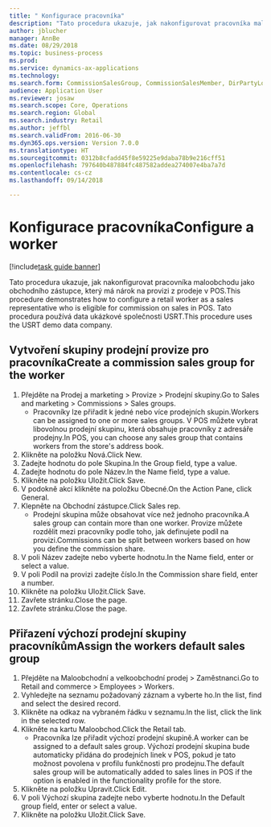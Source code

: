 ```yaml
--- 
title: " Konfigurace pracovníka"
description: "Tato procedura ukazuje, jak nakonfigurovat pracovníka maloobchodu jako obchodního zástupce, který má nárok na provizi z prodeje v POS."
author: jblucher
manager: AnnBe
ms.date: 08/29/2018
ms.topic: business-process
ms.prod: 
ms.service: dynamics-ax-applications
ms.technology: 
ms.search.form: CommissionSalesGroup, CommissionSalesMember, DirPartyLookup, HcmWorker
audience: Application User
ms.reviewer: josaw
ms.search.scope: Core, Operations
ms.search.region: Global
ms.search.industry: Retail
ms.author: jeffbl
ms.search.validFrom: 2016-06-30
ms.dyn365.ops.version: Version 7.0.0
ms.translationtype: HT
ms.sourcegitcommit: 0312b8cfadd45f8e59225e9daba78b9e216cff51
ms.openlocfilehash: 797640b487884fc487582addea274007e4ba7a7d
ms.contentlocale: cs-cz
ms.lasthandoff: 09/14/2018

---
```

# <a name="configure-a-worker"></a><span data-ttu-id="dbf11-103"> Konfigurace pracovníka</span><span class="sxs-lookup"><span data-stu-id="dbf11-103">Configure a worker</span></span>

[!include[task guide banner](../includes/task-guide-banner.md)]

<span data-ttu-id="dbf11-104">Tato procedura ukazuje, jak nakonfigurovat pracovníka maloobchodu jako obchodního zástupce, který má nárok na provizi z prodeje v POS.</span><span class="sxs-lookup"><span data-stu-id="dbf11-104">This procedure demonstrates how to configure a retail worker as a sales representative who is eligible for commission on sales in POS.</span></span> <span data-ttu-id="dbf11-105">Tato procedura používá data ukázkové společnosti USRT.</span><span class="sxs-lookup"><span data-stu-id="dbf11-105">This procedure uses the USRT demo data company.</span></span>


## <a name="create-a-commission-sales-group-for-the-worker"></a><span data-ttu-id="dbf11-106">Vytvoření skupiny prodejní provize pro pracovníka</span><span class="sxs-lookup"><span data-stu-id="dbf11-106">Create a commission sales group for the worker</span></span>
1. <span data-ttu-id="dbf11-107">Přejděte na Prodej a marketing > Provize > Prodejní skupiny.</span><span class="sxs-lookup"><span data-stu-id="dbf11-107">Go to Sales and marketing > Commissions > Sales groups.</span></span>
    * <span data-ttu-id="dbf11-108">Pracovníky lze přiřadit k jedné nebo více prodejních skupin.</span><span class="sxs-lookup"><span data-stu-id="dbf11-108">Workers can be assigned to one or more sales groups.</span></span> <span data-ttu-id="dbf11-109">V POS můžete vybrat libovolnou prodejní skupinu, která obsahuje pracovníky z adresáře prodejny.</span><span class="sxs-lookup"><span data-stu-id="dbf11-109">In POS, you can choose any sales group that contains workers from the store's address book.</span></span>  
2. <span data-ttu-id="dbf11-110">Klikněte na položku Nová.</span><span class="sxs-lookup"><span data-stu-id="dbf11-110">Click New.</span></span>
3. <span data-ttu-id="dbf11-111">Zadejte hodnotu do pole Skupina.</span><span class="sxs-lookup"><span data-stu-id="dbf11-111">In the Group field, type a value.</span></span>
4. <span data-ttu-id="dbf11-112">Zadejte hodnotu do pole Název.</span><span class="sxs-lookup"><span data-stu-id="dbf11-112">In the Name field, type a value.</span></span>
5. <span data-ttu-id="dbf11-113">Klikněte na položku Uložit.</span><span class="sxs-lookup"><span data-stu-id="dbf11-113">Click Save.</span></span>
6. <span data-ttu-id="dbf11-114">V podokně akcí klikněte na položku Obecné.</span><span class="sxs-lookup"><span data-stu-id="dbf11-114">On the Action Pane, click General.</span></span>
7. <span data-ttu-id="dbf11-115">Klepněte na Obchodní zástupce.</span><span class="sxs-lookup"><span data-stu-id="dbf11-115">Click Sales rep.</span></span>
    * <span data-ttu-id="dbf11-116">Prodejní skupina může obsahovat více než jednoho pracovníka.</span><span class="sxs-lookup"><span data-stu-id="dbf11-116">A sales group can contain more than one worker.</span></span> <span data-ttu-id="dbf11-117">Provize můžete rozdělit mezi pracovníky podle toho, jak definujete podíl na provizi.</span><span class="sxs-lookup"><span data-stu-id="dbf11-117">Commissions can be split between workers based on how you define the commission share.</span></span>  
8. <span data-ttu-id="dbf11-118">V poli Název zadejte nebo vyberte hodnotu.</span><span class="sxs-lookup"><span data-stu-id="dbf11-118">In the Name field, enter or select a value.</span></span>
9. <span data-ttu-id="dbf11-119">V poli Podíl na provizi zadejte číslo.</span><span class="sxs-lookup"><span data-stu-id="dbf11-119">In the Commission share field, enter a number.</span></span>
10. <span data-ttu-id="dbf11-120">Klikněte na položku Uložit.</span><span class="sxs-lookup"><span data-stu-id="dbf11-120">Click Save.</span></span>
11. <span data-ttu-id="dbf11-121">Zavřete stránku.</span><span class="sxs-lookup"><span data-stu-id="dbf11-121">Close the page.</span></span>
12. <span data-ttu-id="dbf11-122">Zavřete stránku.</span><span class="sxs-lookup"><span data-stu-id="dbf11-122">Close the page.</span></span>

## <a name="assign-the-workers-default-sales-group"></a><span data-ttu-id="dbf11-123">Přiřazení výchozí prodejní skupiny pracovníkům</span><span class="sxs-lookup"><span data-stu-id="dbf11-123">Assign the workers default sales group</span></span>
1. <span data-ttu-id="dbf11-124">Přejděte na Maloobchodní a velkoobchodní prodej > Zaměstnanci.</span><span class="sxs-lookup"><span data-stu-id="dbf11-124">Go to Retail and commerce > Employees > Workers.</span></span>
2. <span data-ttu-id="dbf11-125">Vyhledejte na seznamu požadovaný záznam a vyberte ho.</span><span class="sxs-lookup"><span data-stu-id="dbf11-125">In the list, find and select the desired record.</span></span>
3. <span data-ttu-id="dbf11-126">Klikněte na odkaz na vybraném řádku v seznamu.</span><span class="sxs-lookup"><span data-stu-id="dbf11-126">In the list, click the link in the selected row.</span></span>
4. <span data-ttu-id="dbf11-127">Klikněte na kartu Maloobchod.</span><span class="sxs-lookup"><span data-stu-id="dbf11-127">Click the Retail tab.</span></span>
    * <span data-ttu-id="dbf11-128">Pracovníka lze přiřadit výchozí prodejní skupině.</span><span class="sxs-lookup"><span data-stu-id="dbf11-128">A worker can be assigned to a default sales group.</span></span> <span data-ttu-id="dbf11-129">Výchozí prodejní skupina bude automaticky přidána do prodejních linek v POS, pokud je tato možnost povolena v profilu funkčnosti pro prodejnu.</span><span class="sxs-lookup"><span data-stu-id="dbf11-129">The default sales group will be automatically added to sales lines in POS if the option is enabled in the functionality profile for the store.</span></span>  
5. <span data-ttu-id="dbf11-130">Klikněte na položku Upravit.</span><span class="sxs-lookup"><span data-stu-id="dbf11-130">Click Edit.</span></span>
6. <span data-ttu-id="dbf11-131">V poli Výchozí skupina zadejte nebo vyberte hodnotu.</span><span class="sxs-lookup"><span data-stu-id="dbf11-131">In the Default group field, enter or select a value.</span></span>
7. <span data-ttu-id="dbf11-132">Klikněte na položku Uložit.</span><span class="sxs-lookup"><span data-stu-id="dbf11-132">Click Save.</span></span>


